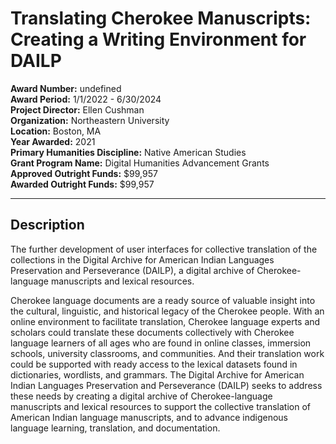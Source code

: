 
# Translating Cherokee Manuscripts: Creating a Writing Environment for DAILP

**Award Number:** undefined  
**Award Period:** 1/1/2022 - 6/30/2024  
**Project Director:** Ellen  Cushman  
**Organization:** Northeastern University  
**Location:** Boston, MA  
**Year Awarded:** 2021  
**Primary Humanities Discipline:** Native American Studies  
**Grant Program Name:** Digital Humanities Advancement Grants  
**Approved Outright Funds:** $99,957  
**Awarded Outright Funds:** $99,957  

---

## Description

<p>The further development of user interfaces for collective translation of the collections in the Digital Archive for American Indian Languages Preservation and Perseverance (DAILP), a digital archive of Cherokee-language manuscripts and lexical resources.</p>
<p>Cherokee language documents are a ready source of valuable insight into the cultural, linguistic, and historical legacy of the Cherokee people. With an online environment to facilitate translation, Cherokee language experts and scholars could translate these documents collectively with Cherokee language learners of all ages who are found in online classes, immersion schools, university classrooms, and communities. And their translation work could be supported with ready access to the lexical datasets found in dictionaries, wordlists, and grammars. The Digital Archive for American Indian Languages Preservation and Perseverance (DAILP) seeks to address these needs by creating a digital archive of Cherokee-language manuscripts and lexical resources to support the collective translation of American Indian language manuscripts, and to advance indigenous language learning, translation, and documentation.</p>
